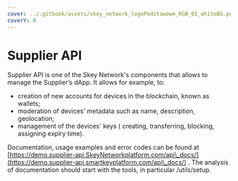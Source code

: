 ```yaml
---
cover: ../.gitbook/assets/skey_network_logoPodstawowe_RGB_01_whiteBG.png
coverY: 0
---
```


# Supplier API

Supplier API is one of the Skey Network's components that allows to manage the Supplier’s dApp. It allows for example, to:

* creation of new accounts for devices in the blockchain, known as wallets;
* moderation of devices' metadata such as name, description, geolocation;
* management of the devices' keys ( creating, transferring, blocking, assigning expiry time).

Documentation, usage examples and error codes can be found at [https://demo.supplier-api.SkeyNetworkplatform.com/api\_docs/](https://demo.supplier-api.smartkeyplatform.com/api\_docs/) . The analysis of documentation should start with the tools, in particular /utils/setup.
